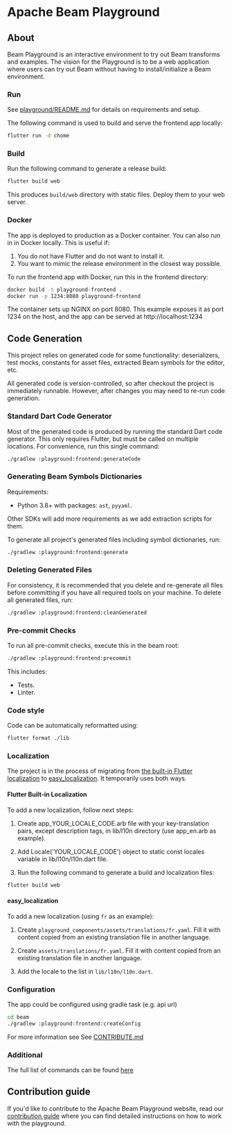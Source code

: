 <!--
    Licensed to the Apache Software Foundation (ASF) under one
    or more contributor license agreements.  See the NOTICE file
    distributed with this work for additional information
    regarding copyright ownership.  The ASF licenses this file
    to you under the Apache License, Version 2.0 (the
    "License"); you may not use this file except in compliance
    with the License.  You may obtain a copy of the License at

      http://www.apache.org/licenses/LICENSE-2.0

    Unless required by applicable law or agreed to in writing,
    software distributed under the License is distributed on an
    "AS IS" BASIS, WITHOUT WARRANTIES OR CONDITIONS OF ANY
    KIND, either express or implied.  See the License for the
    specific language governing permissions and limitations
    under the License.
-->

# Apache Beam Playground

## About

Beam Playground is an interactive environment to try out Beam transforms and examples.
The vision for the Playground is to be a web application where users can try out Beam
without having to install/initialize a Beam environment.

### Run

See [playground/README.md](../README.md) for details on requirements and setup.

The following command is used to build and serve the frontend app locally:

```bash
flutter run -d chome
```

### Build

Run the following command to generate a release build:

```bash
flutter build web
```

This produces `build/web` directory with static files. Deploy them to your web server.

### Docker

The app is deployed to production as a Docker container.
You can also run in in Docker locally. This is useful if:

1. You do not have Flutter and do not want to install it.
2. You want to mimic the release environment in the closest way possible.

To run the frontend app with Docker, run this in the frontend directory:

```bash
docker build -t playground-frontend .
docker run -p 1234:8080 playground-frontend
```

The container sets up NGINX on port 8080.
This example exposes it as port 1234 on the host,
and the app can be served at http://localhost:1234

## Code Generation

This project relies on generated code for some functionality:
deserializers, test mocks, constants for asset files,
extracted Beam symbols for the editor, etc.

All generated code is version-controlled, so after checkout the project is immediately runnable.
However, after changes you may need to re-run code generation.

### Standard Dart Code Generator

Most of the generated code is produced by running the standard Dart code generator.
This only requires Flutter, but must be called on multiple locations.
For convenience, run this single command:

```bash
./gradlew :playground:frontend:generateCode
```

### Generating Beam Symbols Dictionaries

Requirements:

- Python 3.8+ with packages: `ast`, `pyyaml`.

Other SDKs will add more requirements as we add extraction scripts for them.

To generate all project's generated files including symbol dictionaries, run:

```bash
./gradlew :playground:frontend:generate
```

### Deleting Generated Files

For consistency, it is recommended that you delete and re-generate all files before committing
if you have all required tools on your machine. To delete all generated files, run:

```bash
./gradlew :playground:frontend:cleanGenerated
```

### Pre-commit Checks

To run all pre-commit checks, execute this in the beam root:

```bash
./gradlew :playground:frontend:precommit
```

This includes:

- Tests.
- Linter.

### Code style

Code can be automatically reformatted using:

```bash
flutter format ./lib
```

### Localization

The project is in the process of migrating from
[the built-in Flutter localization](https://docs.flutter.dev/development/accessibility-and-localization/internationalization)
to [easy_localization](https://pub.dev/packages/easy_localization).
It temporarily uses both ways.

#### Flutter Built-in Localization

To add a new localization, follow next steps:

1. Create app_YOUR_LOCALE_CODE.arb file with your key-translation pairs, except description tags, in lib/l10n directory (use app_en.arb as example).

2. Add Locale('YOUR_LOCALE_CODE') object to static const locales variable in lib/l10n/l10n.dart file.

3. Run the following command to generate a build and localization files:

```bash
flutter build web
```

#### easy_localization

To add a new localization (using `fr` as an example):

1. Create `playground_components/assets/translations/fr.yaml`.
   Fill it with content copied from an existing translation file in another language.

2. Create `assets/translations/fr.yaml`.
   Fill it with content copied from an existing translation file in another language.

3. Add the locale to the list in `lib/l10n/l10n.dart`.

### Configuration

The app could be configured using gradle task (e.g. api url)

```bash
cd beam
./gradlew :playground:frontend:createConfig
```

For more information see See [CONTRIBUTE.md](CONTRIBUTE.md)

### Additional

The full list of commands can be found [here](https://flutter.dev/docs/reference/flutter-cli)

## Contribution guide

If you'd like to contribute to the Apache Beam Playground website, read
our [contribution guide](CONTRIBUTE.md) where you can find detailed instructions on how to work with
the playground.
